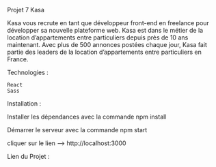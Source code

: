 Projet 7 Kasa

Kasa vous recrute en tant que développeur front-end en freelance pour développer sa nouvelle plateforme web.
Kasa est dans le métier de la location d’appartements entre particuliers depuis près de 10 ans maintenant.
Avec plus de 500 annonces postées chaque jour, Kasa fait partie des leaders de la location d’appartements entre particuliers en France.

Technologies :

    React
    Sass
    
Installation :

Installer les dépendances avec la commande npm install

Démarrer le serveur avec la commande npm start

cliquer sur le lien --> http://localhost:3000  

Lien du Projet : 




